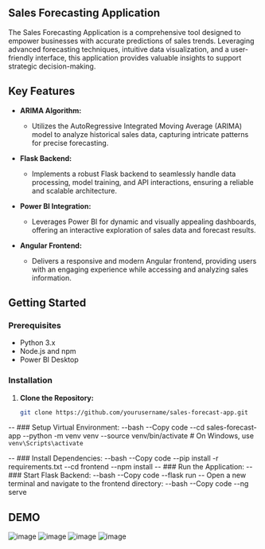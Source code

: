 ## Sales Forecasting Application

The Sales Forecasting Application is a comprehensive tool designed to empower businesses with accurate predictions of sales trends. Leveraging advanced forecasting techniques, intuitive data visualization, and a user-friendly interface, this application provides valuable insights to support strategic decision-making.

## Key Features

- **ARIMA Algorithm:**
  - Utilizes the AutoRegressive Integrated Moving Average (ARIMA) model to analyze historical sales data, capturing intricate patterns for precise forecasting.

- **Flask Backend:**
  - Implements a robust Flask backend to seamlessly handle data processing, model training, and API interactions, ensuring a reliable and scalable architecture.

- **Power BI Integration:**
  - Leverages Power BI for dynamic and visually appealing dashboards, offering an interactive exploration of sales data and forecast results.

- **Angular Frontend:**
  - Delivers a responsive and modern Angular frontend, providing users with an engaging experience while accessing and analyzing sales information.

## Getting Started

### Prerequisites

- Python 3.x
- Node.js and npm
- Power BI Desktop

### Installation

1. **Clone the Repository:**
   ```bash
   git clone https://github.com/yourusername/sales-forecast-app.git

  -- ### Setup Virtual Environment:
  --bash
  --Copy code
  --cd sales-forecast-app
  --python -m venv venv
  --source venv/bin/activate  # On Windows, use `venv\Scripts\activate`
  
  -- ### Install Dependencies:
  --bash
  --Copy code
  --pip install -r requirements.txt
  --cd frontend
  --npm install
  -- ### Run the Application:
  -- ### Start Flask Backend:
  --bash
  --Copy code
  --flask run
  -- Open a new terminal and navigate to the frontend directory:
  --bash
  --Copy code
  --ng serve
## DEMO
![image](https://github.com/vasangit/salesforecast/assets/114461223/958c29d0-63b2-423a-8377-158afe6440bd)
![image](https://github.com/vasangit/salesforecast/assets/114461223/12757040-a484-46a1-aeea-24f0b6789162)
![image](https://github.com/vasangit/salesforecast/assets/114461223/75f2177a-0e46-4d70-ab84-1666af02ee0b)
![image](https://github.com/vasangit/salesforecast/assets/114461223/6fa0953a-a7b8-44c8-b8f4-2ab4fbe33290)


